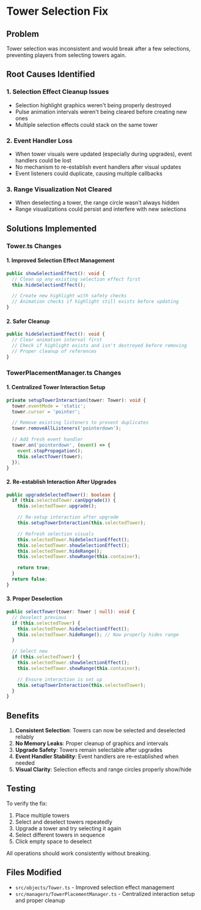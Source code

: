 # Tower Selection Fix

## Problem

Tower selection was inconsistent and would break after a few selections, preventing players from selecting towers again.

## Root Causes Identified

### 1. Selection Effect Cleanup Issues

- Selection highlight graphics weren't being properly destroyed
- Pulse animation intervals weren't being cleared before creating new ones
- Multiple selection effects could stack on the same tower

### 2. Event Handler Loss

- When tower visuals were updated (especially during upgrades), event handlers could be lost
- No mechanism to re-establish event handlers after visual updates
- Event listeners could duplicate, causing multiple callbacks

### 3. Range Visualization Not Cleared

- When deselecting a tower, the range circle wasn't always hidden
- Range visualizations could persist and interfere with new selections

## Solutions Implemented

### Tower.ts Changes

#### 1. Improved Selection Effect Management

```typescript
public showSelectionEffect(): void {
  // Clean up any existing selection effect first
  this.hideSelectionEffect();

  // Create new highlight with safety checks
  // Animation checks if highlight still exists before updating
}
```

#### 2. Safer Cleanup

```typescript
public hideSelectionEffect(): void {
  // Clear animation interval first
  // Check if highlight exists and isn't destroyed before removing
  // Proper cleanup of references
}
```

### TowerPlacementManager.ts Changes

#### 1. Centralized Tower Interaction Setup

```typescript
private setupTowerInteraction(tower: Tower): void {
  tower.eventMode = 'static';
  tower.cursor = 'pointer';

  // Remove existing listeners to prevent duplicates
  tower.removeAllListeners('pointerdown');

  // Add fresh event handler
  tower.on('pointerdown', (event) => {
    event.stopPropagation();
    this.selectTower(tower);
  });
}
```

#### 2. Re-establish Interaction After Upgrades

```typescript
public upgradeSelectedTower(): boolean {
  if (this.selectedTower.canUpgrade()) {
    this.selectedTower.upgrade();

    // Re-setup interaction after upgrade
    this.setupTowerInteraction(this.selectedTower);

    // Refresh selection visuals
    this.selectedTower.hideSelectionEffect();
    this.selectedTower.showSelectionEffect();
    this.selectedTower.hideRange();
    this.selectedTower.showRange(this.container);

    return true;
  }
  return false;
}
```

#### 3. Proper Deselection

```typescript
public selectTower(tower: Tower | null): void {
  // Deselect previous
  if (this.selectedTower) {
    this.selectedTower.hideSelectionEffect();
    this.selectedTower.hideRange(); // Now properly hides range
  }

  // Select new
  if (this.selectedTower) {
    this.selectedTower.showSelectionEffect();
    this.selectedTower.showRange(this.container);

    // Ensure interaction is set up
    this.setupTowerInteraction(this.selectedTower);
  }
}
```

## Benefits

1. **Consistent Selection**: Towers can now be selected and deselected reliably
2. **No Memory Leaks**: Proper cleanup of graphics and intervals
3. **Upgrade Safety**: Towers remain selectable after upgrades
4. **Event Handler Stability**: Event handlers are re-established when needed
5. **Visual Clarity**: Selection effects and range circles properly show/hide

## Testing

To verify the fix:

1. Place multiple towers
2. Select and deselect towers repeatedly
3. Upgrade a tower and try selecting it again
4. Select different towers in sequence
5. Click empty space to deselect

All operations should work consistently without breaking.

## Files Modified

- `src/objects/Tower.ts` - Improved selection effect management
- `src/managers/TowerPlacementManager.ts` - Centralized interaction setup and proper cleanup
